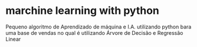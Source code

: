 # marchine learning with python
Pequeno algoritmo de Aprendizado de máquina e I.A. utilizando python bara uma base de vendas no qual é utilizando Árvore de Decisão e Regressão Linear
